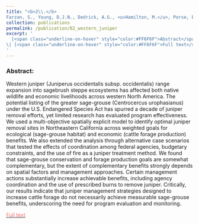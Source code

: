 ```yaml
---
title: "<b>2\\.</b> 
Farzan, S., Young, D.J.N., Dedrick, A.G., <u>Hamilton, M.</u>, Porse, E.C., Coates, P.S., Sampson, G., 2015. **Western Juniper Management: Assessing Strategies for Improving Greater Sage-grouse Habitat and Rangeland Productivity**. Environ. Manage. 56, 675–683. https://doi.org/10.1007/s00267-015-0521-1. <img src='../images/open_access.png'>"
collection: publications
permalink: /publication/02_western_juniper
excerpt: '
  [<span class="underline-on-hover" style="color:#FF6F6F">Abstract</span>](../publication/02_western_juniper)
\| [<span class="underline-on-hover" style="color:#FF6F6F">Full text</span>](https://link.springer.com/article/10.1007/s00267-015-0521-1)
'
---
```


### Abstract:

Western juniper (Juniperus occidentalis subsp. occidentalis) range expansion into sagebrush steppe ecosystems has affected both native wildlife and economic livelihoods across western North America. The potential listing of the greater sage-grouse (Centrocercus urophasianus) under the U.S. Endangered Species Act has spurred a decade of juniper removal efforts, yet limited research has evaluated program effectiveness. We used a multi-objective spatially explicit model to identify optimal juniper removal sites in Northeastern California across weighted goals for ecological (sage-grouse habitat) and economic (cattle forage production) benefits. We also extended the analysis through alternative case scenarios that tested the effects of coordination among federal agencies, budgetary constraints, and the use of fire as a juniper treatment method. We found that sage-grouse conservation and forage production goals are somewhat complementary, but the extent of complementary benefits strongly depends on spatial factors and management approaches. Certain management actions substantially increase achievable benefits, including agency coordination and the use of prescribed burns to remove juniper. Critically, our results indicate that juniper management strategies designed to increase cattle forage do not necessarily achieve measurable sage-grouse benefits, underscoring the need for program evaluation and monitoring.

[<span class="underline-on-hover" style="color:#FF6F6F">Full text</span>](https://link.springer.com/article/10.1007/s00267-015-0521-1)
